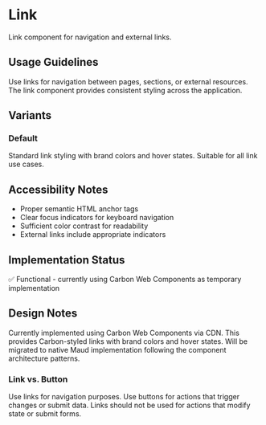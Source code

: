 # Link

Link component for navigation and external links.

## Usage Guidelines

Use links for navigation between pages, sections, or external resources. The link component provides consistent styling across the application.

## Variants

### Default
Standard link styling with brand colors and hover states. Suitable for all link use cases.

## Accessibility Notes

- Proper semantic HTML anchor tags
- Clear focus indicators for keyboard navigation
- Sufficient color contrast for readability
- External links include appropriate indicators

## Implementation Status

✅ Functional - currently using Carbon Web Components as temporary implementation

## Design Notes

Currently implemented using Carbon Web Components via CDN. This provides Carbon-styled links with brand colors and hover states. Will be migrated to native Maud implementation following the component architecture patterns.

### Link vs. Button

Use links for navigation purposes. Use buttons for actions that trigger changes or submit data. Links should not be used for actions that modify state or submit forms.

<!-- TODO: what about button-styled links? -->
